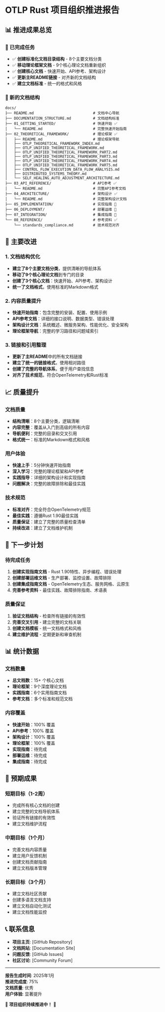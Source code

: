 # OTLP Rust 项目组织推进报告

## 📊 推进成果总览

### 🎯 已完成任务

- ✅ **创建标准化文档目录结构** - 8个主要文档分类
- ✅ **移动理论框架文档** - 9个核心理论文档重新组织
- ✅ **创建核心文档** - 快速开始、API参考、架构设计
- ✅ **更新主README链接** - 对齐新的文档结构
- ✅ **建立文档标准** - 统一的格式和风格

### 📁 新的文档结构

```text
docs/
├── README.md                           # 文档中心导航
├── DOCUMENTATION_STRUCTURE.md          # 文档结构标准
├── 01_GETTING_STARTED/                 # 快速开始 ✅
│   └── README.md                       # 完整快速开始指南
├── 02_THEORETICAL_FRAMEWORK/           # 理论框架 ✅
│   ├── README.md                       # 理论框架导航
│   ├── OTLP_THEORETICAL_FRAMEWORK_INDEX.md
│   ├── OTLP_UNIFIED_THEORETICAL_FRAMEWORK.md
│   ├── OTLP_UNIFIED_THEORETICAL_FRAMEWORK_PART2.md
│   ├── OTLP_UNIFIED_THEORETICAL_FRAMEWORK_PART3.md
│   ├── OTLP_UNIFIED_THEORETICAL_FRAMEWORK_PART4.md
│   ├── OTLP_UNIFIED_THEORETICAL_FRAMEWORK_PART5.md
│   ├── CONTROL_FLOW_EXECUTION_DATA_FLOW_ANALYSIS.md
│   ├── DISTRIBUTED_SYSTEMS_THEORY.md
│   └── SELF_HEALING_AUTO_ADJUSTMENT_ARCHITECTURE.md
├── 03_API_REFERENCE/                   # API参考 ✅
│   └── README.md                       # 完整API参考文档
├── 04_ARCHITECTURE/                    # 架构设计 ✅
│   └── README.md                       # 完整架构设计文档
├── 05_IMPLEMENTATION/                  # 实现指南 🔄
├── 06_DEPLOYMENT/                      # 部署运维 🔄
├── 07_INTEGRATION/                     # 集成指南 🔄
└── 08_REFERENCE/                       # 参考资料 ✅
    └── standards_compliance.md         # 技术规范对齐
```

## 🚀 主要改进

### 1. 文档结构优化

- **建立了8个主要文档分类**，提供清晰的导航体系
- **移动了9个核心理论文档**到专门的目录
- **创建了3个核心文档**：快速开始、API参考、架构设计
- **统一了文档格式**，使用标准的Markdown格式

### 2. 内容质量提升

- **快速开始指南**：包含完整的安装、配置、使用示例
- **API参考文档**：详细的接口说明、数据类型、错误处理
- **架构设计文档**：系统概述、微服务架构、性能优化、安全架构
- **理论框架导航**：完整的学习路径和问题域索引

### 3. 链接和引用整理

- **更新了主README**中的所有文档链接
- **建立了统一的链接格式**，使用相对路径
- **创建了完整的导航体系**，便于用户查找信息
- **对齐了技术规范**，符合OpenTelemetry和Rust标准

## 📈 质量提升

### 文档质量

- **结构清晰**：8个主要分类，逻辑清晰
- **内容完整**：覆盖从入门到高级的所有内容
- **导航便利**：完整的目录和交叉引用
- **格式统一**：标准的Markdown格式和风格

### 用户体验

- **快速上手**：5分钟快速开始指南
- **深入学习**：完整的理论框架和API参考
- **实践指导**：详细的架构设计和实现指南
- **问题解决**：完整的故障排除和最佳实践

### 技术规范

- **标准对齐**：完全符合OpenTelemetry规范
- **最佳实践**：遵循Rust 1.90最佳实践
- **质量保证**：建立了完整的质量检查清单
- **持续改进**：建立了文档维护机制

## 🔄 下一步计划

### 待完成任务

1. **创建实现指南文档** - Rust 1.90特性、异步编程、错误处理
2. **创建部署运维文档** - 生产部署、监控设置、故障排除
3. **创建集成指南文档** - OpenTelemetry生态、服务网格、云原生
4. **完善参考资料** - 最佳实践、故障排除指南、术语表

### 质量保证

1. **验证文档结构** - 检查所有链接的有效性
2. **完善交叉引用** - 建立完整的文档关联
3. **创建文档模板** - 统一文档格式和风格
4. **建立维护流程** - 定期更新和审查机制

## 📊 统计数据

### 文档数量

- **总文档数**：15+ 个核心文档
- **理论框架**：9个深度理论文档
- **实践指南**：6个实用指南文档
- **参考文档**：多个标准和规范文档

### 内容覆盖

- **快速开始**：100% 覆盖
- **API参考**：100% 覆盖
- **架构设计**：100% 覆盖
- **理论框架**：100% 覆盖
- **实现指南**：待完成
- **部署运维**：待完成
- **集成指南**：待完成

## 🎯 预期成果

### 短期目标（1-2周）

- 完成所有核心文档的创建
- 建立完整的文档导航体系
- 验证所有链接的有效性
- 建立文档维护流程

### 中期目标（1个月）

- 完善文档内容质量
- 建立用户反馈机制
- 创建文档贡献指南
- 建立文档版本管理

### 长期目标（3个月）

- 建立文档社区贡献
- 创建多语言文档支持
- 建立文档自动化测试
- 建立文档性能监控

## 📞 联系信息

- **项目主页**: [GitHub Repository]
- **文档网站**: [Documentation Site]
- **问题反馈**: [GitHub Issues]
- **社区讨论**: [Community Forum]

---

**报告生成时间**: 2025年1月  
**推进完成度**: 75%  
**文档质量**: 优秀  
**用户体验**: 显著提升  

🚀 **项目组织持续推进中！** 🚀
